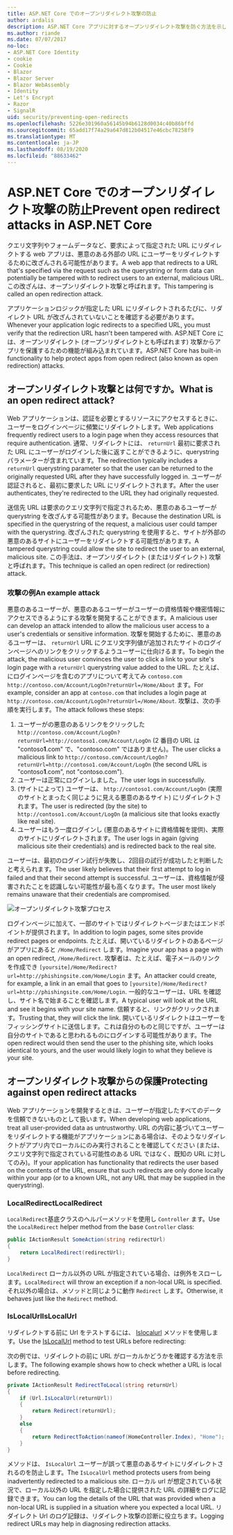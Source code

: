 ```yaml
---
title: ASP.NET Core でのオープンリダイレクト攻撃の防止
author: ardalis
description: ASP.NET Core アプリに対するオープンリダイレクト攻撃を防ぐ方法を示します。
ms.author: riande
ms.date: 07/07/2017
no-loc:
- ASP.NET Core Identity
- cookie
- Cookie
- Blazor
- Blazor Server
- Blazor WebAssembly
- Identity
- Let's Encrypt
- Razor
- SignalR
uid: security/preventing-open-redirects
ms.openlocfilehash: 5226e301960a56145b94b6128d0034c40b86bffd
ms.sourcegitcommit: 65add17f74a29a647d812b04517e46cbc78258f9
ms.translationtype: MT
ms.contentlocale: ja-JP
ms.lasthandoff: 08/19/2020
ms.locfileid: "88633462"
---
```

# <a name="prevent-open-redirect-attacks-in-aspnet-core"></a><span data-ttu-id="de245-103">ASP.NET Core でのオープンリダイレクト攻撃の防止</span><span class="sxs-lookup"><span data-stu-id="de245-103">Prevent open redirect attacks in ASP.NET Core</span></span>

<span data-ttu-id="de245-104">クエリ文字列やフォームデータなど、要求によって指定された URL にリダイレクトする web アプリは、悪意のある外部の URL にユーザーをリダイレクトするために改ざんされる可能性があります。</span><span class="sxs-lookup"><span data-stu-id="de245-104">A web app that redirects to a URL that's specified via the request such as the querystring or form data can potentially be tampered with to redirect users to an external, malicious URL.</span></span> <span data-ttu-id="de245-105">この改ざんは、オープンリダイレクト攻撃と呼ばれます。</span><span class="sxs-lookup"><span data-stu-id="de245-105">This tampering is called an open redirection attack.</span></span>

<span data-ttu-id="de245-106">アプリケーションロジックが指定した URL にリダイレクトされるたびに、リダイレクト URL が改ざんされていないことを確認する必要があります。</span><span class="sxs-lookup"><span data-stu-id="de245-106">Whenever your application logic redirects to a specified URL, you must verify that the redirection URL hasn't been tampered with.</span></span> <span data-ttu-id="de245-107">ASP.NET Core には、オープンリダイレクト (オープンリダイレクトとも呼ばれます) 攻撃からアプリを保護するための機能が組み込まれています。</span><span class="sxs-lookup"><span data-stu-id="de245-107">ASP.NET Core has built-in functionality to help protect apps from open redirect (also known as open redirection) attacks.</span></span>

## <a name="what-is-an-open-redirect-attack"></a><span data-ttu-id="de245-108">オープンリダイレクト攻撃とは何ですか。</span><span class="sxs-lookup"><span data-stu-id="de245-108">What is an open redirect attack?</span></span>

<span data-ttu-id="de245-109">Web アプリケーションは、認証を必要とするリソースにアクセスするときに、ユーザーをログインページに頻繁にリダイレクトします。</span><span class="sxs-lookup"><span data-stu-id="de245-109">Web applications frequently redirect users to a login page when they access resources that require authentication.</span></span> <span data-ttu-id="de245-110">通常、リダイレクトには、 `returnUrl` 最初に要求された URL にユーザーがログインした後に返すことができるように、querystring パラメーターが含まれています。</span><span class="sxs-lookup"><span data-stu-id="de245-110">The redirection typically includes a `returnUrl` querystring parameter so that the user can be returned to the originally requested URL after they have successfully logged in.</span></span> <span data-ttu-id="de245-111">ユーザーが認証されると、最初に要求した URL にリダイレクトされます。</span><span class="sxs-lookup"><span data-stu-id="de245-111">After the user authenticates, they're redirected to the URL they had originally requested.</span></span>

<span data-ttu-id="de245-112">送信先 URL は要求のクエリ文字列で指定されるため、悪意のあるユーザーが querystring を改ざんする可能性があります。</span><span class="sxs-lookup"><span data-stu-id="de245-112">Because the destination URL is specified in the querystring of the request, a malicious user could tamper with the querystring.</span></span> <span data-ttu-id="de245-113">改ざんされた querystring を使用すると、サイトが外部の悪意のあるサイトにユーザーをリダイレクトする可能性があります。</span><span class="sxs-lookup"><span data-stu-id="de245-113">A tampered querystring could allow the site to redirect the user to an external, malicious site.</span></span> <span data-ttu-id="de245-114">この手法は、オープンリダイレクト (またはリダイレクト) 攻撃と呼ばれます。</span><span class="sxs-lookup"><span data-stu-id="de245-114">This technique is called an open redirect (or redirection) attack.</span></span>

### <a name="an-example-attack"></a><span data-ttu-id="de245-115">攻撃の例</span><span class="sxs-lookup"><span data-stu-id="de245-115">An example attack</span></span>

<span data-ttu-id="de245-116">悪意のあるユーザーが、悪意のあるユーザーがユーザーの資格情報や機密情報にアクセスできるようにする攻撃を開発することができます。</span><span class="sxs-lookup"><span data-stu-id="de245-116">A malicious user can develop an attack intended to allow the malicious user access to a user's credentials or sensitive information.</span></span> <span data-ttu-id="de245-117">攻撃を開始するために、悪意のあるユーザーは、 `returnUrl` URL にクエリ文字列値が追加されたサイトのログインページへのリンクをクリックするようユーザーに仕向けるます。</span><span class="sxs-lookup"><span data-stu-id="de245-117">To begin the attack, the malicious user convinces the user to click a link to your site's login page with a `returnUrl` querystring value added to the URL.</span></span> <span data-ttu-id="de245-118">たとえば、にログインページを含むのアプリについて考えてみ `contoso.com` `http://contoso.com/Account/LogOn?returnUrl=/Home/About` ます。</span><span class="sxs-lookup"><span data-stu-id="de245-118">For example, consider an app at `contoso.com` that includes a login page at `http://contoso.com/Account/LogOn?returnUrl=/Home/About`.</span></span> <span data-ttu-id="de245-119">攻撃は、次の手順を実行します。</span><span class="sxs-lookup"><span data-stu-id="de245-119">The attack follows these steps:</span></span>

1. <span data-ttu-id="de245-120">ユーザーがの悪意のあるリンクをクリックした `http://contoso.com/Account/LogOn?returnUrl=http://contoso1.com/Account/LogOn` (2 番目の URL は "contoso**1**.com" で、"contoso.com" ではありません)。</span><span class="sxs-lookup"><span data-stu-id="de245-120">The user clicks a malicious link to `http://contoso.com/Account/LogOn?returnUrl=http://contoso1.com/Account/LogOn` (the second URL is "contoso**1**.com", not "contoso.com").</span></span>
2. <span data-ttu-id="de245-121">ユーザーは正常にログインしました。</span><span class="sxs-lookup"><span data-stu-id="de245-121">The user logs in successfully.</span></span>
3. <span data-ttu-id="de245-122">(サイトによって) ユーザーは、 `http://contoso1.com/Account/LogOn` (実際のサイトとまったく同じように見える悪意のあるサイト) にリダイレクトされます。</span><span class="sxs-lookup"><span data-stu-id="de245-122">The user is redirected (by the site) to `http://contoso1.com/Account/LogOn` (a malicious site that looks exactly like real site).</span></span>
4. <span data-ttu-id="de245-123">ユーザーはもう一度ログインし (悪意のあるサイトに資格情報を提供)、実際のサイトにリダイレクトされます。</span><span class="sxs-lookup"><span data-stu-id="de245-123">The user logs in again (giving malicious site their credentials) and is redirected back to the real site.</span></span>

<span data-ttu-id="de245-124">ユーザーは、最初のログイン試行が失敗し、2回目の試行が成功したと判断したと考えられます。</span><span class="sxs-lookup"><span data-stu-id="de245-124">The user likely believes that their first attempt to log in failed and that their second attempt is successful.</span></span> <span data-ttu-id="de245-125">ユーザーは、資格情報が侵害されたことを認識しない可能性が最も高くなります。</span><span class="sxs-lookup"><span data-stu-id="de245-125">The user most likely remains unaware that their credentials are compromised.</span></span>

![オープンリダイレクト攻撃プロセス](preventing-open-redirects/_static/open-redirection-attack-process.png)

<span data-ttu-id="de245-127">ログインページに加えて、一部のサイトではリダイレクトページまたはエンドポイントが提供されます。</span><span class="sxs-lookup"><span data-stu-id="de245-127">In addition to login pages, some sites provide redirect pages or endpoints.</span></span> <span data-ttu-id="de245-128">たとえば、開いているリダイレクトのあるページがアプリにあると `/Home/Redirect` します。</span><span class="sxs-lookup"><span data-stu-id="de245-128">Imagine your app has a page with an open redirect, `/Home/Redirect`.</span></span> <span data-ttu-id="de245-129">攻撃者は、たとえば、電子メールのリンクを作成でき `[yoursite]/Home/Redirect?url=http://phishingsite.com/Home/Login` ます。</span><span class="sxs-lookup"><span data-stu-id="de245-129">An attacker could create, for example, a link in an email that goes to `[yoursite]/Home/Redirect?url=http://phishingsite.com/Home/Login`.</span></span> <span data-ttu-id="de245-130">一般的なユーザーは、URL を確認し、サイト名で始まることを確認します。</span><span class="sxs-lookup"><span data-stu-id="de245-130">A typical user will look at the URL and see it begins with your site name.</span></span> <span data-ttu-id="de245-131">信頼すると、リンクがクリックされます。</span><span class="sxs-lookup"><span data-stu-id="de245-131">Trusting that, they will click the link.</span></span> <span data-ttu-id="de245-132">開いているリダイレクトはユーザーをフィッシングサイトに送信します。これは自分のものと同じですが、ユーザーは自分のサイトであると思われるものにログインする可能性があります。</span><span class="sxs-lookup"><span data-stu-id="de245-132">The open redirect would then send the user to the phishing site, which looks identical to yours, and the user would likely login to what they believe is your site.</span></span>

## <a name="protecting-against-open-redirect-attacks"></a><span data-ttu-id="de245-133">オープンリダイレクト攻撃からの保護</span><span class="sxs-lookup"><span data-stu-id="de245-133">Protecting against open redirect attacks</span></span>

<span data-ttu-id="de245-134">Web アプリケーションを開発するときは、ユーザーが指定したすべてのデータを信頼できないものとして扱います。</span><span class="sxs-lookup"><span data-stu-id="de245-134">When developing web applications, treat all user-provided data as untrustworthy.</span></span> <span data-ttu-id="de245-135">URL の内容に基づいてユーザーをリダイレクトする機能がアプリケーションにある場合は、そのようなリダイレクトがアプリ内でローカルにのみ実行されることを確認してください (または、クエリ文字列で指定されている可能性のある URL ではなく、既知の URL に対してのみ)。</span><span class="sxs-lookup"><span data-stu-id="de245-135">If your application has functionality that redirects the user based on the contents of the URL,  ensure that such redirects are only done locally within your app (or to a known URL, not any URL that may be supplied in the querystring).</span></span>

### <a name="localredirect"></a><span data-ttu-id="de245-136">LocalRedirect</span><span class="sxs-lookup"><span data-stu-id="de245-136">LocalRedirect</span></span>

<span data-ttu-id="de245-137">`LocalRedirect`基底クラスのヘルパーメソッドを使用し `Controller` ます。</span><span class="sxs-lookup"><span data-stu-id="de245-137">Use the `LocalRedirect` helper method from the base `Controller` class:</span></span>

```csharp
public IActionResult SomeAction(string redirectUrl)
{
    return LocalRedirect(redirectUrl);
}
```

<span data-ttu-id="de245-138">`LocalRedirect` ローカル以外の URL が指定されている場合、は例外をスローします。</span><span class="sxs-lookup"><span data-stu-id="de245-138">`LocalRedirect` will throw an exception if a non-local URL is specified.</span></span> <span data-ttu-id="de245-139">それ以外の場合は、メソッドと同じように動作 `Redirect` します。</span><span class="sxs-lookup"><span data-stu-id="de245-139">Otherwise, it behaves just like the `Redirect` method.</span></span>

### <a name="islocalurl"></a><span data-ttu-id="de245-140">IsLocalUrl</span><span class="sxs-lookup"><span data-stu-id="de245-140">IsLocalUrl</span></span>

<span data-ttu-id="de245-141">リダイレクトする前に Url をテストするには、 [Islocalurl](/dotnet/api/Microsoft.AspNetCore.Mvc.IUrlHelper.islocalurl#Microsoft_AspNetCore_Mvc_IUrlHelper_IsLocalUrl_System_String_) メソッドを使用します。</span><span class="sxs-lookup"><span data-stu-id="de245-141">Use the [IsLocalUrl](/dotnet/api/Microsoft.AspNetCore.Mvc.IUrlHelper.islocalurl#Microsoft_AspNetCore_Mvc_IUrlHelper_IsLocalUrl_System_String_) method to test URLs before redirecting:</span></span>

<span data-ttu-id="de245-142">次の例では、リダイレクトの前に URL がローカルかどうかを確認する方法を示します。</span><span class="sxs-lookup"><span data-stu-id="de245-142">The following example shows how to check whether a URL is local before redirecting.</span></span>

```csharp
private IActionResult RedirectToLocal(string returnUrl)
{
    if (Url.IsLocalUrl(returnUrl))
    {
        return Redirect(returnUrl);
    }
    else
    {
        return RedirectToAction(nameof(HomeController.Index), "Home");
    }
}
```

<span data-ttu-id="de245-143">メソッドは、 `IsLocalUrl` ユーザーが誤って悪意のあるサイトにリダイレクトされるのを防止します。</span><span class="sxs-lookup"><span data-stu-id="de245-143">The `IsLocalUrl` method protects users from being inadvertently redirected to a malicious site.</span></span> <span data-ttu-id="de245-144">ローカル url が想定されている状況で、ローカル以外の URL を指定した場合に提供された URL の詳細をログに記録できます。</span><span class="sxs-lookup"><span data-stu-id="de245-144">You can log the details of the URL that was provided when a non-local URL is supplied in a situation where you expected a local URL.</span></span> <span data-ttu-id="de245-145">リダイレクト Url のログ記録は、リダイレクト攻撃の診断に役立ちます。</span><span class="sxs-lookup"><span data-stu-id="de245-145">Logging redirect URLs may help in diagnosing redirection attacks.</span></span>
